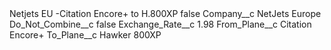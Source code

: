 <?xml version="1.0" encoding="UTF-8"?>
<CustomMetadata xmlns="http://soap.sforce.com/2006/04/metadata" xmlns:xsi="http://www.w3.org/2001/XMLSchema-instance" xmlns:xsd="http://www.w3.org/2001/XMLSchema">
    <label>Netjets EU -Citation Encore+ to H.800XP</label>
    <protected>false</protected>
    <values>
        <field>Company__c</field>
        <value xsi:type="xsd:string">NetJets Europe</value>
    </values>
    <values>
        <field>Do_Not_Combine__c</field>
        <value xsi:type="xsd:boolean">false</value>
    </values>
    <values>
        <field>Exchange_Rate__c</field>
        <value xsi:type="xsd:double">1.98</value>
    </values>
    <values>
        <field>From_Plane__c</field>
        <value xsi:type="xsd:string">Citation Encore+</value>
    </values>
    <values>
        <field>To_Plane__c</field>
        <value xsi:type="xsd:string">Hawker 800XP</value>
    </values>
</CustomMetadata>
